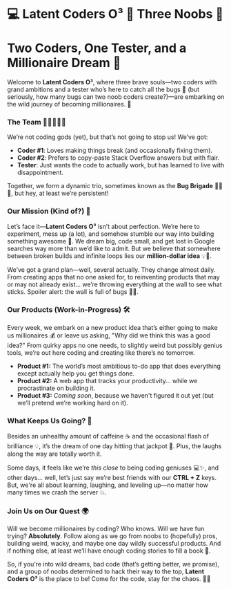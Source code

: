# 💻 Latent Coders O³ 🚀 Three Noobs 🫠 <br><br> Two Coders, One Tester, and a Millionaire Dream 💸

Welcome to **Latent Coders O³**, where three brave souls—two coders with grand ambitions and a tester who’s here to catch all the bugs 🐛 (but seriously, how many bugs can two noob coders create?)—are embarking on the wild journey of becoming millionaires. 💸

### The Team 🧑‍💻🧑‍💻🧪
We’re not coding gods (yet), but that’s not going to stop us! We’ve got:
- **Coder #1**: Loves making things break (and occasionally fixing them).
- **Coder #2**: Prefers to copy-paste Stack Overflow answers but with flair.
- **Tester**: Just wants the code to actually work, but has learned to live with disappointment. 

Together, we form a dynamic trio, sometimes known as the **Bug Brigade** 🐞🐞🐞, but hey, at least we’re persistent!

### Our Mission (Kind of?) 🎯
Let’s face it—**Latent Coders O³** isn’t about perfection. We’re here to experiment, mess up (a lot), and somehow stumble our way into building something awesome 🚀. We dream big, code small, and get lost in Google searches way more than we’d like to admit. But we believe that somewhere between broken builds and infinite loops lies our **million-dollar idea** 💡💸.

We’ve got a grand plan—well, several actually. They change almost daily. From creating apps that no one asked for, to reinventing products that may or may not already exist… we’re throwing everything at the wall to see what sticks. Spoiler alert: the wall is full of bugs 🧱🐞.

### Our Products (Work-in-Progress) 🛠
Every week, we embark on a new product idea that’s either going to make us millionaires 💰 or leave us asking, "Why did we think this was a good idea?" From quirky apps no one needs, to slightly weird but possibly genius tools, we’re out here coding and creating like there’s no tomorrow.

- **Product #1:** The world’s most ambitious to-do app that does everything except actually help you get things done. 
- **Product #2:** A web app that tracks your productivity… while we procrastinate on building it.
- **Product #3:** *Coming soon*, because we haven't figured it out yet (but we’ll pretend we’re working hard on it).

### What Keeps Us Going? 💪
Besides an unhealthy amount of caffeine ☕ and the occasional flash of brilliance 💡, it’s the dream of one day hitting that jackpot 🎰. Plus, the laughs along the way are totally worth it. 

Some days, it feels like we’re *this close* to being coding geniuses 💻✨, and other days… well, let’s just say we’re best friends with our **CTRL + Z** keys. But, we're all about learning, laughing, and leveling up—no matter how many times we crash the server 💥.

### Join Us on Our Quest 🌍
Will we become millionaires by coding? Who knows. Will we have fun trying? **Absolutely**. Follow along as we go from noobs to (hopefully) pros, building weird, wacky, and maybe one day wildly successful products. And if nothing else, at least we’ll have enough coding stories to fill a book 📖.

So, if you’re into wild dreams, bad code (that’s getting better, we promise), and a group of noobs determined to hack their way to the top, **Latent Coders O³** is the place to be! Come for the code, stay for the chaos. 🚀💸
